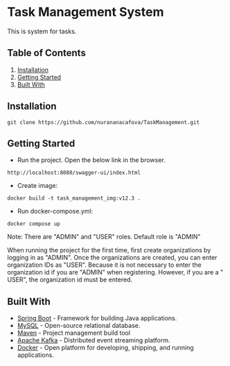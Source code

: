 # Task Management System

This is system for tasks.

## Table of Contents

1. [Installation](#installation)
2. [Getting Started](#getting-started)
2. [Built With](#built-with)

## Installation

```
git clone https://github.com/nurananacafova/TaskManagement.git
```

## Getting Started

* Run the project. Open the below link in the browser.

```
http://localhost:8080/swagger-ui/index.html
```
* Create image:

```
docker build -t task_management_img:v12.3 .
```
* Run docker-compose.yml:

```
docker compose up
```

Note: There are "ADMIN" and "USER" roles. Default role is "ADMIN"

When running the project for the first time, first create organizations by logging in as "ADMIN".
Once the organizations are created, you can enter organization IDs as "USER".
Because it is not necessary to enter the organization id if you are "ADMIN" when registering. However, if you are a "
USER", the organization id must be entered.

## Built With

- [Spring Boot](https://spring.io/projects/spring-boot) - Framework for building Java applications.
- [MySQL](https://www.mysql.com/) - Open-source relational database.
- [Maven](https://maven.apache.org/) - Project management build tool
- [Apache Kafka](https://kafka.apache.org/) - Distributed event streaming platform.
- [Docker](https://www.docker.com/#build) - Open platform for developing, shipping, and running applications.

